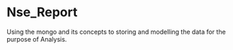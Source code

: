 # Nse_Report
Using the mongo and its concepts to storing and modelling the data for the purpose of Analysis.
